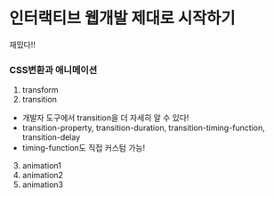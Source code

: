 # 인터랙티브 웹개발 제대로 시작하기

재밌다!!

### CSS변환과 애니메이션

1. transform
2. transition

- 개발자 도구에서 transition을 더 자세히 알 수 있다!
- transition-property, transition-duration, transition-timing-function, transition-delay
- timing-function도 직접 커스텀 가능!

3. animation1
4. animation2
5. animation3
